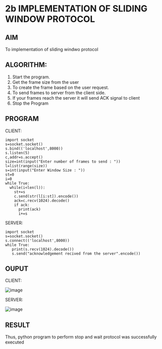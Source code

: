 # 2b IMPLEMENTATION OF SLIDING WINDOW PROTOCOL
## AIM
 To implementation of sliding windwo protocol
## ALGORITHM:
1. Start the program.
2. Get the frame size from the user
3. To create the frame based on the user request.
4. To send frames to server from the client side.
5. If your frames reach the server it will send ACK signal to client
6. Stop the Program
## PROGRAM
CLIENT:
```
import socket
s=socket.socket()
s.bind(('localhost',8000))
s.listen(5)
c,addr=s.accept()
size=int(input("Enter number of frames to send : "))
l=list(range(size))
s=int(input("Enter Window Size : "))
st=0
i=0
while True:
  while(i<len(l)):
    st+=s
    c.send(str(l[i:st]).encode())
    ack=c.recv(1024).decode()
    if ack:
      print(ack)
      i+=s
```
SERVER:
```
import socket
s=socket.socket()
s.connect(('localhost',8000))
while True: 
   print(s.recv(1024).decode())
   s.send("acknowledgement recived from the server".encode())
```
## OUPUT
CLIENT:

![image](https://github.com/user-attachments/assets/13f7da7e-6414-42b2-b356-baa7eaecabad)

SERVER:

![image](https://github.com/user-attachments/assets/31a96e32-1048-436d-95e0-0dcd739369ca)

## RESULT
Thus, python program to perform stop and wait protocol was successfully executed
